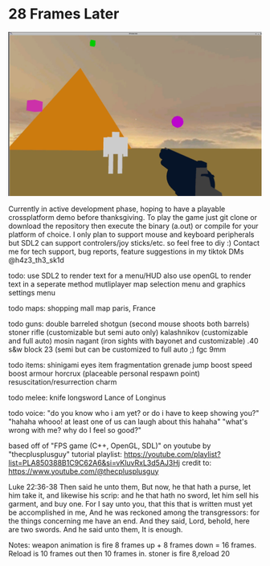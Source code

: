 # 28 Frames Later 

![Gameplay in Egypt](./data/assets/28-frames-later.png)

Currently in active development phase, hoping to have a playable crossplatform demo before thanksgiving.
To play the game just git clone or download the repository then execute the binary (a.out) or compile for your platform of choice.
I only plan to support mouse and keyboard peripherals but SDL2 can support controlers/joy sticks/etc. so feel free to diy :)
Contact me for tech support, bug reports, feature suggestions in my tiktok DMs @h4z3_th3_sk1d

todo:
use SDL2 to render text for a menu/HUD
also use openGL to render text in a seperate method
mutliplayer
map selection menu and graphics settings menu

todo maps:
shopping mall map
paris, France

todo guns:
double barreled shotgun (second mouse shoots both barrels)
stoner rifle (customizable but semi auto only)
kalashnikov (customizable and full auto)
mosin nagant (iron sights with bayonet and customizable)
.40 s&w block 23 (semi but can be customized to full auto ;)
fgc 9mm

todo items:
shinigami eyes item
fragmentation grenade
jump boost
speed boost
armour
horcrux (placeable personal respawn point)
resuscitation/resurrection charm

todo melee:
knife
longsword
Lance of Longinus

todo voice:
"do you know who i am yet? or do i have to keep showing you?"
"hahaha whooo! at least one of us can laugh about this hahaha"
"what's wrong with me? why do I feel so good?"

based off of "FPS game (C++, OpenGL, SDL)" on youtube by "thecplusplusguy" 
tutorial playlist: https://youtube.com/playlist?list=PLA850388B1C9C62A6&si=vKluvRxL3d5AJ3Hj
credit to: https://www.youtube.com/@thecplusplusguy

Luke 22:36-38
Then said he unto them, But now, he that hath a purse, let him take it, and likewise his scrip: and he that hath no sword, let him sell his garment, and buy one. For I say unto you, that this that is written must yet be accomplished in me, And he was reckoned among the transgressors: for the things concerning me have an end.
And they said, Lord, behold, here are two swords.
And he said unto them, It is enough.

Notes:
weapon animation is fire 8 frames up + 8 frames down = 16 frames. Reload is 10 frames out then 10 frames in.
stoner is fire 8,reload 20


